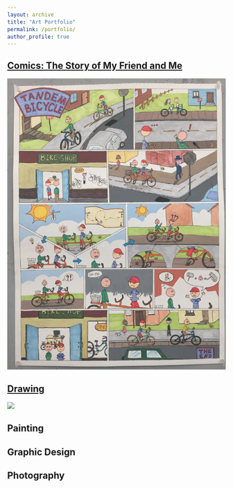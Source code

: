 ```yaml
---
layout: archive
title: "Art Portfolio"
permalink: /portfolio/
author_profile: true
---
```

## [Comics: The Story of My Friend and Me](/_portfolio/comics.md)
<img src="/images/comics/comics.jpg" width="800" />

## [Drawing](/_portfolio/drawing.md)
<img src="/images/paintings/rooster.jpg" width="800" />

## Painting

## Graphic Design

## Photography


